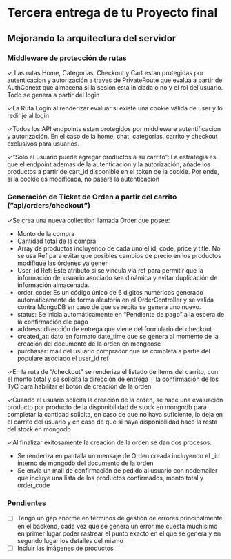 # **Tercera entrega de tu Proyecto final**

## Mejorando la arquitectura del servidor

### Middleware de protección de rutas

✓ Las rutas Home, Categorias, Checkout y Cart estan protegidas por autenticacion y autorización a traves de PrivateRoute que evalua a partir de AuthConext que almacena si la sesion está iniciada o no y el rol del usuario. Todo se genera a partir del login

✓La Ruta Login al renderizar evaluar si existe una cookie válida de user y lo redirije al login

✓Todos los API endpoints estan protegidos por middleware autentificacion y autorización. En el caso de la home, chat, categorias, carrito y checkout exclusivos para usuarios. 

✓”Sólo el usuario puede agregar productos a su carrito”: La estrategia es que el endpoint ademas de la autenticacion y la autorización, añade los productos a partir de cart_id disponible en el token de la cookie. Por ende, si la cookie es modificada, no pasará la autenticación 

### Generación de Ticket de Orden a partir del carrito (”api/orders/checkout”)

✓Se crea una nueva collection llamada Order que posee:

- Monto de la compra
- Cantidad total de la compra
- Array de productos incluyendo de cada uno el id, code, price y title. No se usa Ref para evitar que posibles cambios de precio en los productos modifique las órdenes ya gener
- User_id Ref: Este atributo si se vincula vía ref para permitir que la información del usuario asociado sea dinámica y evitar duplicación de información almacenada.
- order_code: Es un código único de 6 digitos numéricos generado automáticamente de forma aleatoria en el OrderController y se valida contra MongoDB en caso de que se repita se genera uno nuevo.
- status: Se inicia automáticamente en “Pendiente de pago” a la espera de la confirmación dle pago
- address: dirección de entrega que viene del formulario del checkout
- created_at: dato en formato date_time que se genera al momento de la creación del documento de la orden en mongoose
- purchaser: mail del usuario comprador que se completa a partie del populare asociado el user_id ref

✓En la ruta de “/checkout” se renderiza el listado de items del carrito, con el monto total y se solicita la dirección de entrega + la confirmación de los TyC para habilitar el boton de creación de la orden

✓Cuando el usuario solicita la creación de la orden, se hace una evaluación producto por producto de la disponibilidad de stock en mongodb para completar la cantidad solicita, en caso de que no haya suficiente, lo deja en el carrito del usuario y en caso de que si haya disponibilidad hace la resta del stock en mongodb

✓Al finalizar exitosamente la creación de la orden se dan dos procesos:

- Se renderiza en pantalla un mensaje de Orden creada incluyendo el _id interno de mongodb del documento de la orden
- Se envía un mail de confirmación de pedido al usuario con nodemailer que incluye una lista de los productos confirmados, monto total y order_code

### Pendientes

- [ ]  Tengo un gap enorme en términos de gestión de errores principalmente en el backend, cada vez que se genera un error me cuesta muchísimo en primer lugar poder rastrear el punto exacto en el que se genera y en segundo lugar los detalles del mismo
- [ ]  Incluir las imágenes de productos